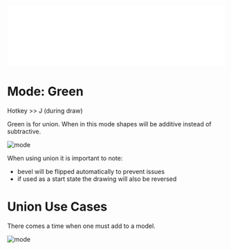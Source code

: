 ![header](img/banner.gif)

# Mode: Green

Hotkey >> J (during draw)

Green is for union. When in this mode shapes will be additive instead of subtractive.

![mode](img/modes/m21.gif)

When using union it is important to note:

- bevel will be flipped automatically to prevent issues
- if used as a start state the drawing will also be reversed

# Union Use Cases

There comes a time when one must add to a model.

![mode](img/modes/m22.gif)
